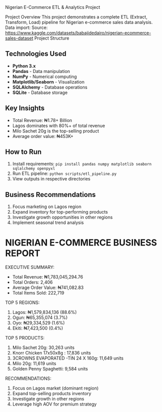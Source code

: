 
Nigerian E-Commerce ETL & Analytics Project

Project Overview
This project demonstrates a complete ETL (Extract, Transform, Load) pipeline for Nigerian e-commerce sales data analysis.
Data import:
Source: https://www.kaggle.com/datasets/babajidedairo/nigerian-ecommerce-sales-dataset
Project Structure
##  Technologies Used
- **Python 3.x**
- **Pandas** - Data manipulation
- **NumPy** - Numerical computing
- **Matplotlib/Seaborn** - Visualization
- **SQLAlchemy** - Database operations
- **SQLite** - Database storage

##  Key Insights
- Total Revenue: ₦1.78+ Billion
- Lagos dominates with 80%+ of total revenue
- Milo Sachet 20g is the top-selling product
- Average order value: ₦453K+

##  How to Run
1. Install requirements: `pip install pandas numpy matplotlib seaborn sqlalchemy openpyxl`
2. Run ETL pipeline: `python scripts/etl_pipeline.py`
3. View outputs in respective directories

## Business Recommendations
1. Focus marketing on Lagos region
2. Expand inventory for top-performing products
3. Investigate growth opportunities in other regions
4. Implement seasonal trend analysis

NIGERIAN E-COMMERCE BUSINESS REPORT
==================================================

EXECUTIVE SUMMARY:
- Total Revenue: ₦1,783,045,294.76
- Total Orders: 2,406
- Average Order Value: ₦741,082.83
- Total Items Sold: 222,719

TOP 5 REGIONS:
1. Lagos: ₦1,579,834,136 (88.6%)
2. Ogun: ₦65,355,074 (3.7%)
3. Oyo: ₦29,334,529 (1.6%)
4. Ekiti: ₦7,423,500 (0.4%)

TOP 5 PRODUCTS:
1. Milo Sachet 20g: 30,263 units
2. Knorr Chicken 17x50x8g : 17,836 units
3. 3CROWNS EVAPORATED -TIN 24 X 160g: 11,649 units
4. Milo 20g: 11,619 units
5. Golden Penny Spaghetti: 9,584 units

RECOMMENDATIONS:
1. Focus on Lagos market (dominant region)
2. Expand top-selling products inventory
3. Investigate growth in other regions
4. Leverage high AOV for premium strategy

